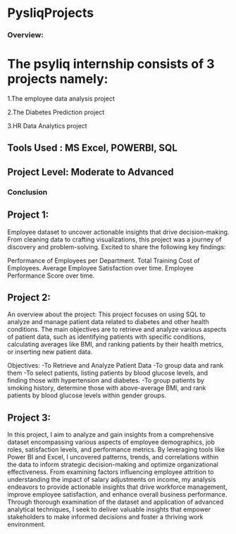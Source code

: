 # PysliqProjects
### Overview:
# The psyliq internship consists of 3 projects namely:

1.The employee data analysis project

2.The Diabetes Prediction project

3.HR Data Analytics project

## Tools Used : MS Excel, POWERBI, SQL
## Project Level: Moderate to Advanced
### Conclusion
## Project 1:
Employee dataset to uncover actionable insights that drive decision-making. From cleaning data to crafting visualizations, this project was a journey of discovery and problem-solving. Excited to share the following key findings:

Performance of Employees per Department.
Total Training Cost of Employees.
Average Employee Satisfaction over time.
Employee Performance Score over time.

## Project 2:
An overview about the project: This project focuses on using SQL to analyze and manage patient data related to diabetes and other health conditions. The main objectives are to retrieve and analyze various aspects of patient data, such as identifying patients with specific conditions, calculating averages like BMI, and ranking patients by their health metrics, or inserting new patient data.

Objectives: -To Retrieve and Analyze Patient Data -To group data and rank them -To select patients, listing patients by blood glucose levels, and finding those with hypertension and diabetes. -To group patients by smoking history, determine those with above-average BMI, and rank patients by blood glucose levels within gender groups.

## Project 3:
In this project, I aim to analyze and gain insights from a comprehensive dataset encompassing various aspects of employee demographics, job roles, satisfaction levels, and performance metrics. By leveraging tools like Power BI and Excel, I uncovered patterns, trends, and correlations within the data to inform strategic decision-making and optimize organizational effectiveness. From examining factors influencing employee attrition to understanding the impact of salary adjustments on income, my analysis endeavors to provide actionable insights that drive workforce management, improve employee satisfaction, and enhance overall business performance. Through thorough examination of the dataset and application of advanced analytical techniques, I seek to deliver valuable insights that empower stakeholders to make informed decisions and foster a thriving work environment.
